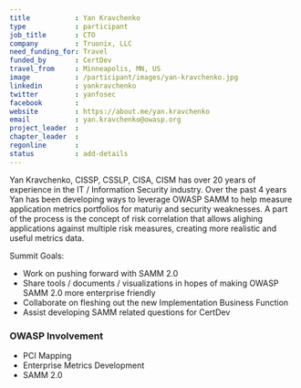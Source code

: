 ```yaml
---
title           : Yan Kravchenko
type            : participant
job_title       : CTO
company         : Truonix, LLC
need_funding_for: Travel
funded_by       : CertDev
travel_from     : Minneapolis, MN, US
image           : /participant/images/yan-kravchenko.jpg
linkedin        : yankravchenko
twitter         : yanfosec
facebook        :
website         : https://about.me/yan.kravchenko
email           : yan.kravchenko@owasp.org
project_leader  :
chapter_leader  :
regonline       :
status          : add-details
---
```


Yan Kravchenko, CISSP, CSSLP, CISA, CISM has over 20 years of experience in the IT / Information Security industry.  Over the past 4 years Yan has been developing ways to leverage OWASP SAMM to help measure application metrics portfolios for maturiy and security weaknesses.  A part of the process is the concept of risk correlation that allows alighing applications against multiple risk measures, creating more realistic and useful metrics data.

Summit Goals:
* Work on pushing forward with SAMM 2.0
* Share tools / documents / visualizations in hopes of making OWASP SAMM 2.0 more enterprise friendly
* Collaborate on fleshing out the new Implementation Business Function
* Assist developing SAMM related questions for CertDev

### OWASP Involvement

* PCI Mapping
* Enterprise Metrics Development
* SAMM 2.0
